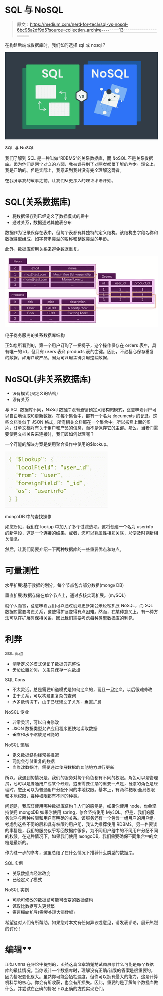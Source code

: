 # SQL 与 NoSQL

> 原文：<https://medium.com/nerd-for-tech/sql-vs-nosql-6bc95a2df9d5?source=collection_archive---------13----------------------->

在构建后端或数据库时，我们如何选择 sql 或 nosql？

![](img/975905343c52d3f09d5b91c42b5c2581.png)

SQL 与 NoSQL

我们了解到 SQL 是一种叫做“RDBMS”的关系数据库，而 NoSQL 不是关系数据库。因为他们是两个对立的方面，我被误导到了对两者都很了解的地步。理论上，我是正确的。但是实际上，我意识到我并没有完全理解这两者。

在我分享我的故事之前，让我们从更深入的理论术语开始。

# **SQL(关系数据库)**

*   将数据保存到已经定义了数据模式的表中
*   通过关系，数据通过其他表分布

数据作为记录保存在表中，但每个表都有其独特的定义结构。该结构由字段名称和数据类型组成，如字符串类型的名称和整数类型的年龄。

此外，数据库使用关系来避免数据重复。

![](img/ceb28121126741a8a72d28617fd71542.png)

电子商务服务的关系数据库结构

正如您所看到的，第一个用户订购了一把椅子，这个操作保存在 orders 表中，具有唯一的 id，但只有 users 表和 products 表的主键。因此，不必担心保存重复的数据，如用户或产品，因为可以用主键引用这些数据。

# NoSQL(非关系数据库)

*   没有模式(预定义的结构)
*   没有关系

与 SQL 数据库不同，NoSql 数据库没有遵循预定义结构的模式，这意味着用户可以自由地读取和更新数据。在每个集合中，都有一个名为 documents 的记录。这些文档类似于 JSON 格式，所有相关文档都在一个集合中。所以按照上面的图片，订单文档将有关于用户和产品的信息，而不是保存它的主键。那么，当我们需要使用文档关系来连接时，我们该如何处理呢？

一个可能的解决方案是使用聚合操作中使用的$lookup。

![](img/838e8a0e49f264d054aaec1657c8d284.png)

mongoDB 中的查找操作

如您所见，我们在 lookup 中加入了多个过滤选项，这将创建一个名为 userinfo 的新字段，这是一个连接的结果。或者，您可以将属性相互关联，以便及时更新相关信息。

然后，让我们简要介绍一下两种数据库的一些重要优点和缺点。

# 可量测性

水平扩展:基于数据的划分，每个节点包含部分数据(mongo DB)

垂直扩展:数据存储在单个节点上，通过多核实现扩展。(mySQL)

就个人而言，这意味着我们可以通过创建更多集合来轻松扩展 NoSQL，而 SQL 数据库需要考虑关系，这使得扩展变得有点困难。然而，在某种意义上，有一种方法可以在扩展时保持关系，因此我们需要考虑每种类型数据库的利弊。

# 利弊

SQL 优点

*   清晰定义的模式保证了数据的完整性
*   无论位置如何，关系只保存一次数据

SQL Cons

*   不太灵活。总是需要知道模式是如何定义的，而且一旦定义，以后很难修改
*   由于关系，可以构建更复杂的查询
*   大多数情况下，由于已经建立了关系，垂直扩展

NoSQL 专业

*   非常灵活，可以自由修改
*   JSON 数据类型允许应用程序更快地读取数据
*   垂直和水平缩放是可能的

NoSQL 骗局

*   定义数据结构经常被推迟
*   可能会存储重复的数据
*   当修改数据时，需要通过使用数据的其他地方进行更新

所以，我遇到的情况是，我们的服务对每个角色都有不同的权限。角色可以是管理员，也可以是普通用户或某个经理。这里需要注意的重要一点是，当您的角色是经理时，您还可以为普通用户分配不同的本地权限。基本上，有两种权限:全局权限和本地权限，每种权限都有不同的种类。

问题是，我应该使用哪种数据库结构？人们的感觉是，如果你使用 node，你会坚持使用 mongoDB 如果你使用 spring，你会坚持使用 MySQL。但是，我们的服务似乎与两种权限和用户有明确的关系。该服务还有一个包含一组用户的用户组。考虑到这些不同的层和具有权限的用户组，我认为推荐使用 RDBMS。另一件要谈的事情是，我们的服务似乎写回数据库很多，为不同用户组中的不同用户分配不同的权限。在这种情况下，如果我们使用 mongoDB，我们需要确保不同集合中的文档是最新的。

作为进一步的参考，这里总结了在什么情况下推荐什么类型的数据库。

SQL 实例

*   关系数据库经常改变
*   已经定义了模式

NoSQL 实例

*   可能可修改的数据或可能可改变的数据结构
*   读取比数据写入更频繁
*   需要横向扩展(需要处理大量数据)

希望这对人们有所帮助，如果您对本文有任何异议或意见，请发表评论，展开热烈的讨论！

# 编辑**

正如 Chris 在评论中提到的，虽然这篇文章清楚地试图展示什么可能是每个数据库的最佳情况。当你设计一个数据库时，理解没有正确/错误的答案是很重要的，因为情况变化很大。虽然你可能会牺牲速度，但你可以拥有最大的能力，这是计算机科学的核心，你会有所收获，也会有所损失。因此，重要的是了解每个数据库做什么，并尝试在正确的情况下以正确的方式实现它们。